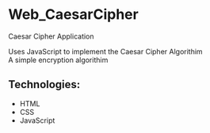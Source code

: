 # Web_CaesarCipher
Caesar Cipher Application 

Uses JavaScript to implement the Caesar Cipher Algorithim   
A simple encryption algorithim

## Technologies:
* HTML
* CSS
* JavaScript

